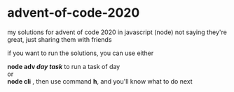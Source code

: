 # advent-of-code-2020

my solutions for advent of code 2020 in javascript (node)
not saying they're great, just sharing them with friends

if you want to run the solutions, you can use either

**node adv *day* *task*** to run a task of day  
or  
**node cli** , then use command **h**, and you'll know what to do next
